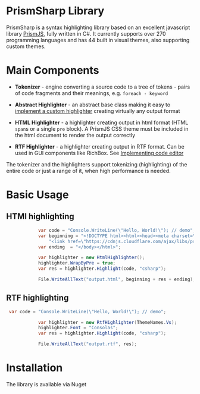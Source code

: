 # PrismSharp Library

PrismSharp is a syntax highlighting library based on an excellent javascript library [PrismJS](https://prismjs.com/), fully written in C#. It currently supports over 270 programming languages and has 44 built in visual themes, also supporting custom themes.


# Main Components

- **Tokenizer** - engine converting a source code to a tree of tokens - pairs of code fragments and their meanings, e.g. `foreach - keyword`

- **Abstract Highlighter** - an abstract base class making it easy to [implement a custom highlighter](/tkubec/PrismSharp/wiki/Implementing-custom-highlighter#implementing-custom-highlighter) creating virtually any output format

- **HTML Highlighter** - a highlighter creating output in html format (HTML `span`s or a single `pre` block). A PrismJS CSS theme must be included in the html document to render the output correctly

- **RTF Highlighter** - a highlighter creating output in RTF format. Can be used in GUI components like RichBox. See [Implementing code editor](articles/codeEditor.md)

The tokenizer and the highlighters support tokenizing (highlighting) of the entire code or just a range of it, when high performance is needed.

# Basic Usage

## HTMl highlighting

```csharp
            var code = "Console.WriteLine(\"Hello, World!\"); // demo";
            var beginning = "<!DOCTYPE html><html><head><meta charset=\"UTF-8\">" +
                "<link href=\"https://cdnjs.cloudflare.com/ajax/libs/prism/1.27.0/themes/prism.min.css\" rel=\"stylesheet\"/</head><body>";
            var ending  = "</body></html>";

            var highlighter = new HtmlHighlighter();
            highlighter.WrapByPre = true;
            var res = highlighter.Highlight(code, "csharp");

            File.WriteAllText("output.html", beginning + res + ending);

```

## RTF highlighting

```csharp
 var code = "Console.WriteLine(\"Hello, World!\"); // demo";

            var highlighter = new RtfHighlighter(ThemeNames.Vs);
            highlighter.Font = "Consolas";
            var res = highlighter.Highlight(code, "csharp");

            File.WriteAllText("output.rtf", res);
```
# Installation

The library is available via Nuget

